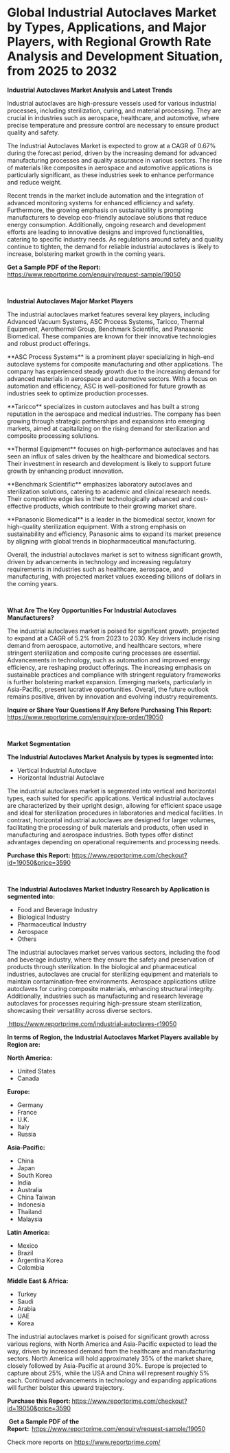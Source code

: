 <p><h1>Global Industrial Autoclaves Market by Types, Applications, and Major Players, with Regional Growth Rate Analysis and Development Situation, from 2025 to 2032</h1></p><p><strong>Industrial Autoclaves Market Analysis and Latest Trends</strong></p>
<p><p>Industrial autoclaves are high-pressure vessels used for various industrial processes, including sterilization, curing, and material processing. They are crucial in industries such as aerospace, healthcare, and automotive, where precise temperature and pressure control are necessary to ensure product quality and safety.</p><p>The Industrial Autoclaves Market is expected to grow at a CAGR of 0.67% during the forecast period, driven by the increasing demand for advanced manufacturing processes and quality assurance in various sectors. The rise of materials like composites in aerospace and automotive applications is particularly significant, as these industries seek to enhance performance and reduce weight.</p><p>Recent trends in the market include automation and the integration of advanced monitoring systems for enhanced efficiency and safety. Furthermore, the growing emphasis on sustainability is prompting manufacturers to develop eco-friendly autoclave solutions that reduce energy consumption. Additionally, ongoing research and development efforts are leading to innovative designs and improved functionalities, catering to specific industry needs. As regulations around safety and quality continue to tighten, the demand for reliable industrial autoclaves is likely to increase, bolstering market growth in the coming years.</p></p>
<p><strong>Get a Sample PDF of the Report:&nbsp;</strong> <a href="https://www.reportprime.com/enquiry/request-sample/19050?utm_campaign=3501&utm_medium=2&utm_source=Github&utm_content=ia&utm_term=19032025&utm_id=industrial-autoclaves">https://www.reportprime.com/enquiry/request-sample/19050</a></p>
<p>&nbsp;</p>
<p><strong>Industrial Autoclaves Major Market Players</strong></p>
<p><p>The industrial autoclaves market features several key players, including Advanced Vacuum Systems, ASC Process Systems, Taricco, Thermal Equipment, Aerothermal Group, Benchmark Scientific, and Panasonic Biomedical. These companies are known for their innovative technologies and robust product offerings.</p><p>**ASC Process Systems** is a prominent player specializing in high-end autoclave systems for composite manufacturing and other applications. The company has experienced steady growth due to the increasing demand for advanced materials in aerospace and automotive sectors. With a focus on automation and efficiency, ASC is well-positioned for future growth as industries seek to optimize production processes.</p><p>**Taricco** specializes in custom autoclaves and has built a strong reputation in the aerospace and medical industries. The company has been growing through strategic partnerships and expansions into emerging markets, aimed at capitalizing on the rising demand for sterilization and composite processing solutions.</p><p>**Thermal Equipment** focuses on high-performance autoclaves and has seen an influx of sales driven by the healthcare and biomedical sectors. Their investment in research and development is likely to support future growth by enhancing product innovation.</p><p>**Benchmark Scientific** emphasizes laboratory autoclaves and sterilization solutions, catering to academic and clinical research needs. Their competitive edge lies in their technologically advanced and cost-effective products, which contribute to their growing market share.</p><p>**Panasonic Biomedical** is a leader in the biomedical sector, known for high-quality sterilization equipment. With a strong emphasis on sustainability and efficiency, Panasonic aims to expand its market presence by aligning with global trends in biopharmaceutical manufacturing.</p><p>Overall, the industrial autoclaves market is set to witness significant growth, driven by advancements in technology and increasing regulatory requirements in industries such as healthcare, aerospace, and manufacturing, with projected market values exceeding billions of dollars in the coming years.</p></p>
<p>&nbsp;</p>
<p><strong>What Are The Key Opportunities For Industrial Autoclaves Manufacturers?</strong></p>
<p><p>The industrial autoclaves market is poised for significant growth, projected to expand at a CAGR of 5.2% from 2023 to 2030. Key drivers include rising demand from aerospace, automotive, and healthcare sectors, where stringent sterilization and composite curing processes are essential. Advancements in technology, such as automation and improved energy efficiency, are reshaping product offerings. The increasing emphasis on sustainable practices and compliance with stringent regulatory frameworks is further bolstering market expansion. Emerging markets, particularly in Asia-Pacific, present lucrative opportunities. Overall, the future outlook remains positive, driven by innovation and evolving industry requirements.</p></p>
<p><strong>Inquire or Share Your Questions If Any Before Purchasing This Report:</strong> <a href="https://www.reportprime.com/enquiry/pre-order/19050?utm_campaign=3501&utm_medium=2&utm_source=Github&utm_content=ia&utm_term=19032025&utm_id=industrial-autoclaves">https://www.reportprime.com/enquiry/pre-order/19050</a></p>
<p>&nbsp;</p>
<p><strong>Market Segmentation</strong></p>
<p><strong>The Industrial Autoclaves Market Analysis by types is segmented into:</strong></p>
<p><ul><li>Vertical Industrial Autoclave</li><li>Horizontal Industrial Autoclave</li></ul></p>
<p><p>The industrial autoclaves market is segmented into vertical and horizontal types, each suited for specific applications. Vertical industrial autoclaves are characterized by their upright design, allowing for efficient space usage and ideal for sterilization procedures in laboratories and medical facilities. In contrast, horizontal industrial autoclaves are designed for larger volumes, facilitating the processing of bulk materials and products, often used in manufacturing and aerospace industries. Both types offer distinct advantages depending on operational requirements and processing needs.</p></p>
<p><strong>Purchase this Report:&nbsp;</strong><a href="https://www.reportprime.com/checkout?id=19050&price=3590&utm_campaign=3501&utm_medium=2&utm_source=Github&utm_content=ia&utm_term=19032025&utm_id=industrial-autoclaves">https://www.reportprime.com/checkout?id=19050&price=3590</a></p>
<p>&nbsp;</p>
<p><strong>The Industrial Autoclaves Market Industry Research by Application is segmented into:</strong></p>
<p><ul><li>Food and Beverage Industry</li><li>Biological Industry</li><li>Pharmaceutical Industry</li><li>Aerospace</li><li>Others</li></ul></p>
<p><p>The industrial autoclaves market serves various sectors, including the food and beverage industry, where they ensure the safety and preservation of products through sterilization. In the biological and pharmaceutical industries, autoclaves are crucial for sterilizing equipment and materials to maintain contamination-free environments. Aerospace applications utilize autoclaves for curing composite materials, enhancing structural integrity. Additionally, industries such as manufacturing and research leverage autoclaves for processes requiring high-pressure steam sterilization, showcasing their versatility across diverse sectors.</p></p>
<p><a href="https://www.reportprime.com/industrial-autoclaves-r19050?utm_campaign=3501&utm_medium=2&utm_source=Github&utm_content=ia&utm_term=19032025&utm_id=industrial-autoclaves">&nbsp;https://www.reportprime.com/industrial-autoclaves-r19050</a></p>
<p><strong>In terms of Region, the Industrial Autoclaves Market Players available by Region are:</strong></p>
<p>
    <p> <strong> North America: </strong>
        <ul>
            <li>United States</li>
            <li>Canada</li>
        </ul>
        </p> 
    <p> <strong> Europe: </strong>
        <ul>
            <li>Germany</li>
            <li>France</li>
            <li>U.K.</li>
            <li>Italy</li>
            <li>Russia</li>
        </ul>
        </p> 
    <p> <strong> Asia-Pacific: </strong>
        <ul>
            <li>China</li>
            <li>Japan</li>
            <li>South Korea</li>
            <li>India</li>
            <li>Australia</li>
            <li>China Taiwan</li>
            <li>Indonesia</li>
            <li>Thailand</li>
            <li>Malaysia</li>
        </ul>
        </p> 
    <p> <strong> Latin America: </strong>
        <ul>
            <li>Mexico</li>
            <li>Brazil</li>
            <li>Argentina Korea</li>
            <li>Colombia</li>
        </ul>
        </p> 
    <p> <strong> Middle East & Africa: </strong>
        <ul>
            <li>Turkey</li>
            <li>Saudi</li>
            <li>Arabia</li>
            <li>UAE</li>
            <li>Korea</li>
        </ul>
    </p>
    </p>
<p><p>The industrial autoclaves market is poised for significant growth across various regions, with North America and Asia-Pacific expected to lead the way, driven by increased demand from the healthcare and manufacturing sectors. North America will hold approximately 35% of the market share, closely followed by Asia-Pacific at around 30%. Europe is projected to capture about 25%, while the USA and China will represent roughly 5% each. Continued advancements in technology and expanding applications will further bolster this upward trajectory.</p></p>
<p><strong>Purchase this Report: </strong><a href="https://www.reportprime.com/checkout?id=19050&price=3590&utm_campaign=3501&utm_medium=2&utm_source=Github&utm_content=ia&utm_term=19032025&utm_id=industrial-autoclaves">https://www.reportprime.com/checkout?id=19050&price=3590</a></p>
<p>&nbsp;<strong>Get a Sample PDF of the Report:&nbsp;&nbsp;</strong><a href="https://www.reportprime.com/enquiry/request-sample/19050?utm_campaign=3501&utm_medium=2&utm_source=Github&utm_content=ia&utm_term=19032025&utm_id=industrial-autoclaves">https://www.reportprime.com/enquiry/request-sample/19050</a></p>
<p><strong></strong></p>
<p>Check more reports on <a href="https://www.reportprime.com/?utm_campaign=3501&utm_medium=2&utm_source=Github&utm_content=ia&utm_term=19032025&utm_id=industrial-autoclaves">https://www.reportprime.com/</a></p>